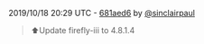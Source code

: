 2019/10/18 20:29 UTC - [681aed6](https://github.com/hassio-addons/addon-firefly-iii/commit/681aed6dd1334a7b633f387d85f412e4294dc513) by [@sinclairpaul](https://github.com/sinclairpaul)
> ⬆Update firefly-iii to 4.8.1.4 

